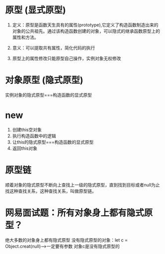 # 原型 (显式原型)
1. 定义：原型是函数天生具有的属性(prototype),它定义了构造函数制造出来的对象的公共祖先。通过该构造函数创建的对象，可以隐式的继承函数原型上的属性和方法。

2. 意义：可以提取共有属性，简化代码的执行

3. 原型上的属性修改只能原型自己操作，实例对象无权修改


# 对象原型 (隐式原型)
实例对象的隐式原型===构造函数的显式原型


# new

1. 创建this空对象
2. 执行构造函数中的逻辑
3. 让this的隐式原型===构造函数的显式原型
4. 返回this对象


# 原型链
顺着对象的隐式原型不断向上查找上一级的隐式原型，直到找到目标或者null为止找这种查找关系，这种查找关系，叫做原型链。


# 网易面试题：所有对象身上都有隐式原型？
绝大多数的对象身上都有隐式原型
没有隐式原型的对象：let c = Object.creat(null)-->一定要有参数  对象c是没有隐式原型的
